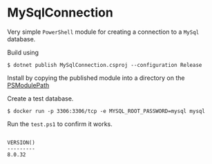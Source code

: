 # MySqlConnection

Very simple `PowerShell` module for creating a connection to a `MySql` database.

Build using

```
$ dotnet publish MySqlConnection.csproj --configuration Release
```

Install by copying the published module into a directory on the [PSModulePath](https://learn.microsoft.com/en-us/powershell/module/microsoft.powershell.core/about/about_psmodulepath)

Create a test database.

```
$ docker run -p 3306:3306/tcp -e MYSQL_ROOT_PASSWORD=mysql mysql
```

Run the `test.ps1` to confirm it works.

```

VERSION()
---------
8.0.32

```
